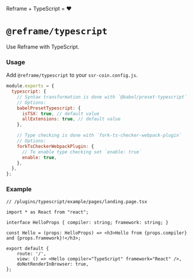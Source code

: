 <!---






    WARNING, READ THIS.
    This is a computed file. Do not edit.
    Edit `/plugins/typescript/readme.template.md` instead.












    WARNING, READ THIS.
    This is a computed file. Do not edit.
    Edit `/plugins/typescript/readme.template.md` instead.












    WARNING, READ THIS.
    This is a computed file. Do not edit.
    Edit `/plugins/typescript/readme.template.md` instead.












    WARNING, READ THIS.
    This is a computed file. Do not edit.
    Edit `/plugins/typescript/readme.template.md` instead.












    WARNING, READ THIS.
    This is a computed file. Do not edit.
    Edit `/plugins/typescript/readme.template.md` instead.






-->

Reframe + TypeScript = :heart:

# `@reframe/typescript`

Use Reframe with TypeScript.

### Usage

Add `@reframe/typescript` to your `ssr-coin.config.js`.

~~~js
module.exports = {
  typescript: {
    // Syntax transformation is done with `@babel/preset-typescript`
    // Options:
    babelPresetTypescript: {
      isTSX: true, // default value
      allExtensions: true, // default value
    },

    // Type checking is done with `fork-ts-checker-webpack-plugin`
    // Options:
    forkTsCheckerWebpackPlugin: {
      // To enable type checking set `enable: true`
      enable: true,
    },
  },
};
~~~

### Example

~~~tsx
// /plugins/typescript/example/pages/landing.page.tsx

import * as React from "react";

interface HelloProps { compiler: string; framework: string; }

const Hello = (props: HelloProps) => <h3>Hello from {props.compiler} and {props.framework}!</h3>;

export default {
    route: '/',
    view: () => <Hello compiler="TypeScript" framework="React" />,
    doNotRenderInBrowser: true,
};
~~~

<!---






    WARNING, READ THIS.
    This is a computed file. Do not edit.
    Edit `/plugins/typescript/readme.template.md` instead.












    WARNING, READ THIS.
    This is a computed file. Do not edit.
    Edit `/plugins/typescript/readme.template.md` instead.












    WARNING, READ THIS.
    This is a computed file. Do not edit.
    Edit `/plugins/typescript/readme.template.md` instead.












    WARNING, READ THIS.
    This is a computed file. Do not edit.
    Edit `/plugins/typescript/readme.template.md` instead.












    WARNING, READ THIS.
    This is a computed file. Do not edit.
    Edit `/plugins/typescript/readme.template.md` instead.






-->
